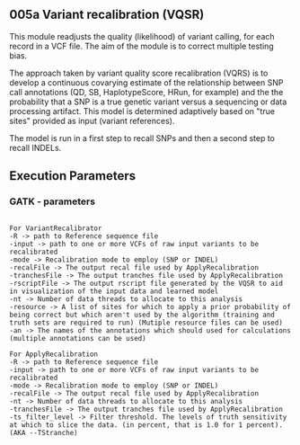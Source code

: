 ## 005a Variant recalibration (VQSR)
This module readjusts the quality (likelihood) of variant calling, for each record in a VCF file. The aim of the module is to correct multiple testing bias.

The approach taken by variant quality score recalibration (VQRS) is to develop a continuous covarying estimate of the relationship between SNP call annotations (QD, SB, HaplotypeScore, HRun, for example) and the the probability that a SNP is a true genetic variant versus a sequencing or data processing artifact. This model is determined adaptively based on "true sites" provided as input (variant references).

The model is run in a first step to recall SNPs and then a second step to recall INDELs.

## Execution Parameters

### GATK - parameters

```

For VariantRecalibrator
-R -> path to Reference sequence file
-input -> path to one or more VCFs of raw input variants to be recalibrated
-mode -> Recalibration mode to employ (SNP or INDEL)
-recalFile -> The output recal file used by ApplyRecalibration
-tranchesFile -> The output tranches file used by ApplyRecalibration
-rscriptFile -> The output rscript file generated by the VQSR to aid in visualization of the input data and learned model
-nt -> Number of data threads to allocate to this analysis
-resource -> A list of sites for which to apply a prior probability of being correct but which aren't used by the algorithm (training and truth sets are required to run) (Mutiple resource files can be used)
-an -> The names of the annotations which should used for calculations (multiple annotations can be used)

For ApplyRecalibration
-R -> path to Reference sequence file
-input -> path to one or more VCFs of raw input variants to be recalibrated
-mode -> Recalibration mode to employ (SNP or INDEL)
-recalFile -> The output recal file used by ApplyRecalibration
-nt -> Number of data threads to allocate to this analysis
-tranchesFile -> The output tranches file used by ApplyRecalibration
-ts_filter_level -> Filter threshold. The levels of truth sensitivity at which to slice the data. (in percent, that is 1.0 for 1 percent). (AKA --TStranche)

```